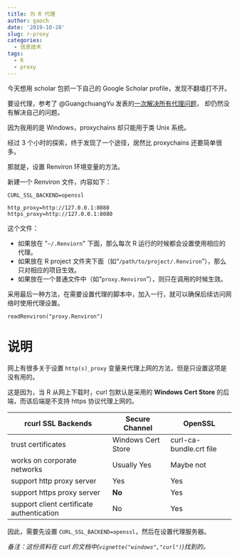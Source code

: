 ```yaml
---
title: 为 R 代理
author: gaoch
date: '2019-10-28'
slug: r-proxy
categories:
  - 信息技术
tags:
  - R
  - proxy
---
```


今天想用 scholar 包抓一下自己的 Google Scholar profile，发现不翻墙打不开。

要设代理，参考了 @GuangchuangYu 发表的[一次解决所有代理问题](https://guangchuangyu.github.io/cn/2018/09/proxychains/)，
却仍然没有解决自己的问题。

因为我用的是 Windows，proxychains 却只能用于类 Unix 系统。

经过 3 个小时的探索，终于发现了一个途径，居然比 proxychains 还要简单很多。

那就是，设置 Renviron 环境变量的方法。

新建一个 Renviron 文件，内容如下：

```
CURL_SSL_BACKEND=openssl

http_proxy=http://127.0.0.1:8080
https_proxy=http://127.0.0.1:8080
```

这个文件：

- 如果放在 "`~/.Renviorn`" 下面，那么每次 R 运行的时候都会设置使用相应的代理。
- 如果放在 R project 文件夹下面（如“`/path/to/project/.Renviron`”），那么只对相应的项目生效。
- 如果放在一个普通文件中（如“`proxy.Renviron`”），则只在调用的时候生效。


采用最后一种方法，在需要设置代理的脚本中，加入一行，就可以确保后续访问网络时使用代理设置。

```
readRenviron("proxy.Renviron")
```

# 说明

网上有很多关于设置 `http(s)_proxy` 变量来代理上网的方法，但是只设置这项是没有用的。

这是因为，当 R 从网上下载时，curl 包默认是采用的 **Windows Cert Store** 的后端，而该后端是不支持 https 协议代理上网的。

|rcurl SSL Backends |Secure Channel|OpenSSL|
|-------------------|--------------|--------|
|trust certificates |	Windows Cert Store|	curl-ca-bundle.crt file|
|works on corporate networks |	Usually Yes|	Maybe not|
|support http proxy server	|Yes	|Yes|
|support https proxy server|	**No**|	Yes|
|support client certificate authentication |	No |	Yes|

因此，需要先设置 `CURL_SSL_BACKEND=openssl`，然后在设置代理服务器。


*备注：这份资料在 curl 的文档中(`vignette("windows","curl")`)找到的。*


